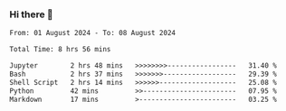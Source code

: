 ### Hi there 👋

<!--
**ututono/ututono** is a ✨ _special_ ✨ repository because its `README.md` (this file) appears on your GitHub profile.

Here are some ideas to get you started:

- 🔭 I’m currently working on ...
- 🌱 I’m currently learning ...
- 👯 I’m looking to collaborate on ...
- 🤔 I’m looking for help with ...
- 💬 Ask me about ...
- 📫 How to reach me: ...
- 😄 Pronouns: ...
- ⚡ Fun fact: ...
-->



<!--START_SECTION:waka-->

```txt
From: 01 August 2024 - To: 08 August 2024

Total Time: 8 hrs 56 mins

Jupyter        2 hrs 48 mins   >>>>>>>>-----------------   31.40 %
Bash           2 hrs 37 mins   >>>>>>>------------------   29.39 %
Shell Script   2 hrs 14 mins   >>>>>>-------------------   25.08 %
Python         42 mins         >>-----------------------   07.95 %
Markdown       17 mins         >------------------------   03.25 %
```

<!--END_SECTION:waka-->
